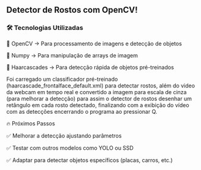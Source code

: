 <h2>Detector de Rostos com OpenCV!</h2>

<p><h3>🛠 Tecnologias Utilizadas</h3></p>

<p>📌 OpenCV → Para processamento de imagens e detecção de objetos </p>
<p>📌 Numpy → Para manipulação de arrays de imagem </p>
<p>📌 Haarcascades → Para detecção rápida de objetos pré-treinados </p>

Foi carregado um classificador pré-treinado (haarcascade_frontalface_default.xml) para detectar rostos, além do video da webcam em tempo real e convertido a imagem para escala de cinza (para melhorar a detecção)
para assim o detector de rostos desenhar um retângulo em cada rosto detectado, finalizando com a exibição do vídeo com as detecções encerrando o programa ao pressionar Q.

🔥 Próximos Passos

<p>✅ Melhorar a detecção ajustando parâmetros</p>
<p>✅ Testar com outros modelos como YOLO ou SSD</p>
<p>✅ Adaptar para detectar objetos específicos (placas, carros, etc.)</p>
